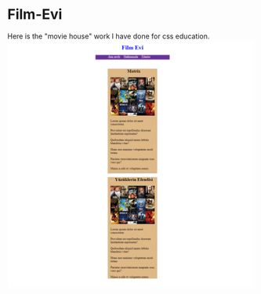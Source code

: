 # Film-Evi
Here is the "movie house" work I have done for css education.
![projeResmi](screenImage.png)

